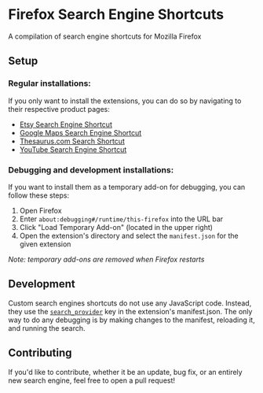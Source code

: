 
# Firefox Search Engine Shortcuts
A compilation of search engine shortcuts for Mozilla Firefox

## Setup

### Regular installations:

If you only want to install the extensions, you can do so by navigating to their respective product pages:
- [Etsy Search Engine Shortcut](https://addons.mozilla.org/en-US/firefox/addon/etsy-search-engine-shortcut/)
- [Google Maps Search Engine Shortcut](https://addons.mozilla.org/en-US/firefox/addon/google-maps-search-shortcut/)
- [Thesaurus.com Search Shortcut](https://addons.mozilla.org/en-US/firefox/addon/thesaurus-com-search-shortcut/)
- [YouTube Search Engine Shortcut](https://addons.mozilla.org/en-US/firefox/addon/youtube-search-engine-shortcut/)

### Debugging and development installations:

If you want to install them as a temporary add-on for debugging, you can follow these steps:
1. Open Firefox
2. Enter `about:debugging#/runtime/this-firefox` into the URL bar
3. Click "Load Temporary Add-on" (located in the upper right)
4. Open the extension's directory and select the `manifest.json` for the given extension

_Note: temporary add-ons are removed when Firefox restarts_

## Development

Custom search engines shortcuts do not use any JavaScript code. Instead, they use the [`search_provider`](https://developer.mozilla.org/en-US/docs/Mozilla/Add-ons/WebExtensions/manifest.json/chrome_settings_overrides) key in the extension's manifest.json. The only way to do any debugging is by making changes to the manifest, reloading it, and running the search.

## Contributing

If you'd like to contribute, whether it be an update, bug fix, or an entirely new search engine, feel free to open a pull request!
